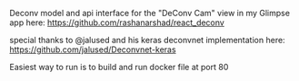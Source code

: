 Deconv model and api interface for the "DeConv Cam" view in my Glimpse app here: https://github.com/rashanarshad/react_deconv

special thanks to @jalused and his keras deconvnet implementation here: 
https://github.com/jalused/Deconvnet-keras

Easiest way to run is to build and run docker file at port 80
